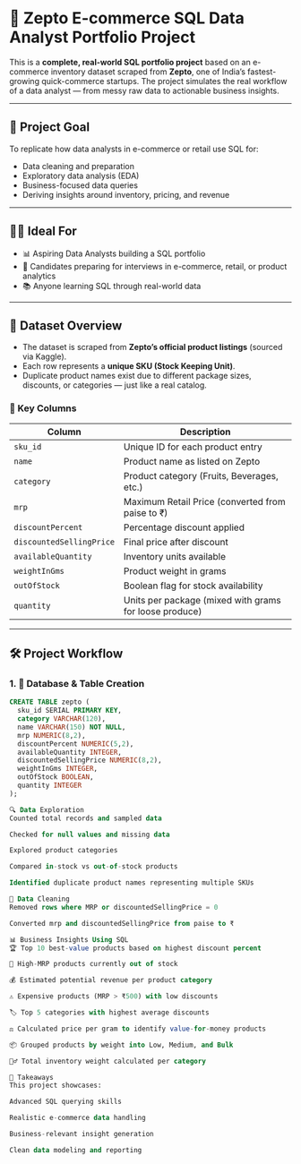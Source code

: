 # 🛒 Zepto E-commerce SQL Data Analyst Portfolio Project

This is a **complete, real-world SQL portfolio project** based on an e-commerce inventory dataset scraped from **Zepto**, one of India’s fastest-growing quick-commerce startups. The project simulates the real workflow of a data analyst — from messy raw data to actionable business insights.

---

## 🎯 Project Goal

To replicate how data analysts in e-commerce or retail use SQL for:
- Data cleaning and preparation
- Exploratory data analysis (EDA)
- Business-focused data queries
- Deriving insights around inventory, pricing, and revenue

---

## 👨‍💻 Ideal For

- 📊 Aspiring Data Analysts building a SQL portfolio  
- 💼 Candidates preparing for interviews in e-commerce, retail, or product analytics  
- 📚 Anyone learning SQL through real-world data  

---

## 📁 Dataset Overview

- The dataset is scraped from **Zepto’s official product listings** (sourced via Kaggle).
- Each row represents a **unique SKU (Stock Keeping Unit)**.
- Duplicate product names exist due to different package sizes, discounts, or categories — just like a real catalog.

### 📄 Key Columns

| Column                 | Description                                              |
|------------------------|----------------------------------------------------------|
| `sku_id`               | Unique ID for each product entry                         |
| `name`                 | Product name as listed on Zepto                          |
| `category`             | Product category (Fruits, Beverages, etc.)              |
| `mrp`                  | Maximum Retail Price (converted from paise to ₹)        |
| `discountPercent`      | Percentage discount applied                              |
| `discountedSellingPrice` | Final price after discount                           |
| `availableQuantity`    | Inventory units available                                |
| `weightInGms`          | Product weight in grams                                  |
| `outOfStock`           | Boolean flag for stock availability                      |
| `quantity`             | Units per package (mixed with grams for loose produce)  |

---

## 🛠️ Project Workflow

### 1. 🧱 Database & Table Creation

```sql
CREATE TABLE zepto (
  sku_id SERIAL PRIMARY KEY,
  category VARCHAR(120),
  name VARCHAR(150) NOT NULL,
  mrp NUMERIC(8,2),
  discountPercent NUMERIC(5,2),
  availableQuantity INTEGER,
  discountedSellingPrice NUMERIC(8,2),
  weightInGms INTEGER,
  outOfStock BOOLEAN,
  quantity INTEGER
);

🔍 Data Exploration
Counted total records and sampled data

Checked for null values and missing data

Explored product categories

Compared in-stock vs out-of-stock products

Identified duplicate product names representing multiple SKUs

🧹 Data Cleaning
Removed rows where MRP or discountedSellingPrice = 0

Converted mrp and discountedSellingPrice from paise to ₹

📊 Business Insights Using SQL
🏆 Top 10 best-value products based on highest discount percent

🚫 High-MRP products currently out of stock

💰 Estimated potential revenue per product category

⚠️ Expensive products (MRP > ₹500) with low discounts

🏷️ Top 5 categories with highest average discounts

⚖️ Calculated price per gram to identify value-for-money products

📦 Grouped products by weight into Low, Medium, and Bulk

🏋️‍♂️ Total inventory weight calculated per category

📌 Takeaways
This project showcases:

Advanced SQL querying skills

Realistic e-commerce data handling

Business-relevant insight generation

Clean data modeling and reporting
